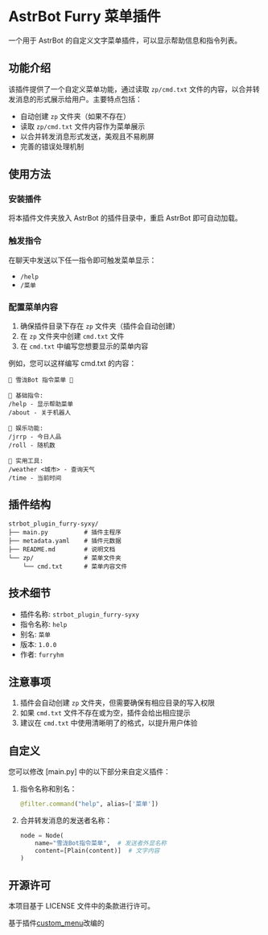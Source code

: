 # AstrBot Furry 菜单插件

一个用于 AstrBot 的自定义文字菜单插件，可以显示帮助信息和指令列表。

## 功能介绍

该插件提供了一个自定义菜单功能，通过读取 `zp/cmd.txt` 文件的内容，以合并转发消息的形式展示给用户。主要特点包括：

- 自动创建 `zp` 文件夹（如果不存在）
- 读取 `zp/cmd.txt` 文件内容作为菜单展示
- 以合并转发消息形式发送，美观且不易刷屏
- 完善的错误处理机制

## 使用方法

### 安装插件

将本插件文件夹放入 AstrBot 的插件目录中，重启 AstrBot 即可自动加载。

### 触发指令

在聊天中发送以下任一指令即可触发菜单显示：

- `/help`
- `/菜单`

### 配置菜单内容

1. 确保插件目录下存在 `zp` 文件夹（插件会自动创建）
2. 在 `zp` 文件夹中创建 `cmd.txt` 文件
3. 在 `cmd.txt` 中编写您想要显示的菜单内容

例如，您可以这样编写 cmd.txt 的内容：
```
🌟 雪泷Bot 指令菜单 🌟

📌 基础指令:
/help - 显示帮助菜单
/about - 关于机器人

📌 娱乐功能:
/jrrp - 今日人品
/roll - 随机数

📌 实用工具:
/weather <城市> - 查询天气
/time - 当前时间
```

## 插件结构

```
strbot_plugin_furry-syxy/
├── main.py          # 插件主程序
├── metadata.yaml    # 插件元数据
├── README.md        # 说明文档
└── zp/              # 菜单文件夹
    └── cmd.txt      # 菜单内容文件
```

## 技术细节

- 插件名称: `strbot_plugin_furry-syxy`
- 指令名称: `help`
- 别名: `菜单`
- 版本: `1.0.0`
- 作者: `furryhm`

## 注意事项

1. 插件会自动创建 `zp` 文件夹，但需要确保有相应目录的写入权限
2. 如果 `cmd.txt` 文件不存在或为空，插件会给出相应提示
3. 建议在 `cmd.txt` 中使用清晰明了的格式，以提升用户体验

## 自定义

您可以修改 [main.py] 中的以下部分来自定义插件：

1. 指令名称和别名：
   ```python
   @filter.command("help", alias=['菜单'])
   ```

2. 合并转发消息的发送者名称：
   ```python
   node = Node(
       name="雪泷Bot指令菜单",  # 发送者外显名称
       content=[Plain(content)]  # 文字内容
   )
   ```

## 开源许可

本项目基于 LICENSE 文件中的条款进行许可。

基于插件[custom_menu](https://github.com/Futureppo/astrbot_plugin_custom_menu)改编的